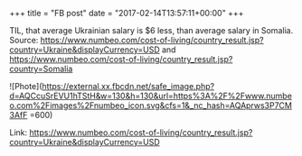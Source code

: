 +++
title = "FB post"
date = "2017-02-14T13:57:11+00:00"
+++

TIL, that average Ukrainian salary is $6 less, than average salary in Somalia. Source: https://www.numbeo.com/cost-of-living/country_result.jsp?country=Ukraine&displayCurrency=USD and https://www.numbeo.com/cost-of-living/country_result.jsp?country=Somalia

![Phote](https://external.xx.fbcdn.net/safe_image.php?d=AQCcuSrEVU1hTStH&w=130&h=130&url=https%3A%2F%2Fwww.numbeo.com%2Fimages%2Fnumbeo_icon.svg&cfs=1&_nc_hash=AQAprws3P7CM3AfF =600)


Link: https://www.numbeo.com/cost-of-living/country_result.jsp?country=Ukraine&displayCurrency=USD
